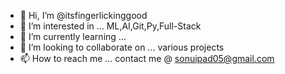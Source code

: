 - 👋 Hi, I’m @itsfingerlickinggood
- 👀 I’m interested in ... ML,AI,Git,Py,Full-Stack
- 🌱 I’m currently learning ... 
- 💞️ I’m looking to collaborate on ... various projects
- 📫 How to reach me ... contact me @ sonuipad05@gmail.com

<!---
itsfingerlickinggood/itsfingerlickinggood is a ✨ special ✨ repository because its `README.md` (this file) appears on your GitHub profile.
You can click the Preview link to take a look at your changes.
--->
